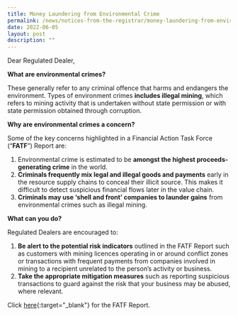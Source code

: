 ```yaml
---
title: Money Laundering from Environmental Crime
permalink: /news/notices-from-the-registrar/money-laundering-from-environmental-crime
date: 2022-06-05
layout: post
description: ""
---
```

Dear Regulated Dealer,

**What are environmental crimes?**  

These generally refer to any criminal offence that harms and endangers the environment. Types of environment crimes **includes illegal mining**, which refers to mining activity that is undertaken without state permission or with state permission obtained through corruption.

**Why are environmental crimes a concern?**

Some of the key concerns highlighted in a Financial Action Task Force (“**FATF**”) Report are:

1. Environmental crime is estimated to be **amongst the highest proceeds-generating crime** in the world.
2. **Criminals frequently mix legal and illegal goods and payments** early in the resource supply chains to conceal their illicit source. This makes it difficult to detect suspicious financial flows later in the value chain.
3. **Criminals may use ‘shell and front’ companies to launder gains** from environmental crimes such as illegal mining. 
 

**What can you do?**

Regulated Dealers are encouraged to:

1. **Be alert to the potential risk indicators** outlined in the FATF Report such as customers with mining licences operating in or around conflict zones or transactions with frequent payments from companies involved in mining to a recipient unrelated to the person’s activity or business.
2. **Take the appropriate mitigation measures** such as reporting suspicious transactions to guard against the risk that your business may be abused, where relevant. 
 
Click [here](https://go.gov.sg/fatf-environmental-crime-report){:target="_blank"} for the FATF Report.